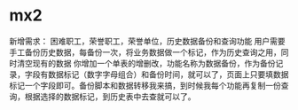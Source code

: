 # mx2

新增需求：
困难职工，荣誉职工，荣誉单位，历史数据备份和查询功能
用户需要手工备份历史数据，每备份一次，将业务数据做一个标记，作为历史查询之用，同时清空现有的数据
你增加一个单表的增删改，功能名称为数据备份，作为备份记录，字段有数据标记（数字字母组合）和备份时间，就可以了，页面上只要填数据标记一个字段即可。备份脚本和数据转移我来搞，到时候我每个功能再复制一份查询，根据选择的数据标记，到历史表中去查就可以了。
